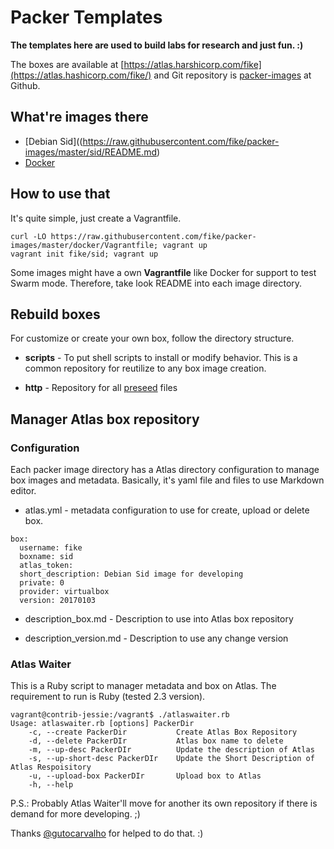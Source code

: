 # Packer Templates

**The templates here are used to build labs for research and just fun. :)**

The boxes are available at [https://atlas.harshicorp.com/fike](https://atlas.hashicorp.com/fike/) and Git repository is [packer-images](https://github.com/fike/packer-images) at Github.

## What're images there

* [Debian Sid]((https://raw.githubusercontent.com/fike/packer-images/master/sid/README.md)
* [Docker](https://raw.githubusercontent.com/fike/packer-images/master/docker/README.md)

## How to use that

It's quite simple, just create a Vagrantfile.  

	curl -LO https://raw.githubusercontent.com/fike/packer-images/master/docker/Vagrantfile; vagrant up
	vagrant init fike/sid; vagrant up

Some images might have a own **Vagrantfile** like Docker for support to test Swarm mode. Therefore, take look README into each image directory.

## Rebuild boxes

For customize or create your own box, follow the directory structure.

* **scripts** - To put shell scripts to install or modify behavior. This is a common repository for reutilize to any box image creation.

* **http** - Repository for all [preseed](https://wiki.debian.org/DebianInstaller/Preseed) files

## Manager Atlas box repository

### Configuration

Each packer image directory has a Atlas directory configuration to manage box images and metadata. Basically, it's yaml file and files to use Markdown editor.

* atlas.yml - metadata configuration to use for create, upload or delete box.

```
box:
  username: fike
  boxname: sid
  atlas_token:
  short_description: Debian Sid image for developing
  private: 0
  provider: virtualbox
  version: 20170103
```
* description_box.md - Description to use into Atlas box repository

* description_version.md - Description to use any change version

### Atlas Waiter

This is a Ruby script to manager metadata and box on Atlas. The requirement to run is Ruby (tested 2.3 version).

```
vagrant@contrib-jessie:/vagrant$ ./atlaswaiter.rb
Usage: atlaswaiter.rb [options] PackerDir
    -c, --create PackerDir           Create Atlas Box Repository
    -d, --delete PackerDIr           Atlas box name to delete
    -m, --up-desc PackerDIr          Update the description of Atlas
    -s, --up-short-desc PackerDIr    Update the Short Description of Atlas Respoisitory
    -u, --upload-box PackerDIr       Upload box to Atlas
    -h, --help
```

P.S.: Probably Atlas Waiter'll move for another its own repository if there is demand for more developing. ;)

Thanks [@gutocarvalho](https://twitter.com/gutocarvalho) for helped to do that. :)
